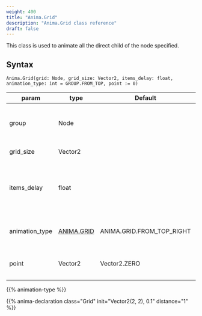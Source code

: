 ```yaml
---
weight: 400
title: "Anima.Grid"
description: "Anima.Grid class reference"
draft: false
---
```


This class is used to animate all the direct child of the node specified.

## Syntax

```gdscript
Anima.Grid(grid: Node, grid_size: Vector2, items_delay: float, animation_type: int = GROUP.FROM_TOP, point := 0)
```

| param | type | Default | Description |
|---|---|---|---|
| group | Node | | The node of whom children we want to animate |
| grid_size | Vector2 | | The grid size |
| items_delay | float | | The incremental delay to apply for each child of the group |
| animation_type | [ANIMA.GRID](#animation-type) | ANIMA.GRID.FROM_TOP_RIGHT | The order to which animate the elements |
| point | Vector2 | Vector2.ZERO | The starting point of the animation |


{{% animation-type %}}

{{% anima-declaration class="Grid" init="Vector2(2, 2), 0.1" distance="1" %}}


